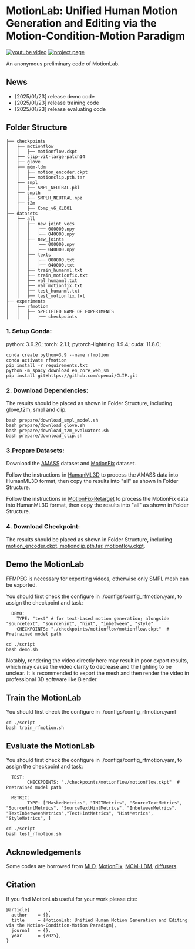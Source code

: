 # MotionLab: Unified Human Motion Generation and Editing via the Motion-Condition-Motion Paradigm

<p align="left">
    <a href='https://www.youtube.com/watch?v=X5yFMSJLNcE'><img src='https://img.shields.io/badge/video-video-purple' alt='youtube video'></a>
    <a href='https://motionlab-anonymous.github.io/motionlab.github.io/'><img src='https://img.shields.io/badge/project-project-blue' alt='project page'></a>
</p>

An anonymous preliminary code of MotionLab.

## News
- [2025/01/23] release demo code
- [2025/01/23] release training code
- [2025/01/23] release evaluating code

## Folder Structure
```
├── checkpoints
│   ├── motionflow
│   │   ├── motionflow.ckpt
│   ├── clip-vit-large-patch14
│   ├── glove
│   ├── mdm-ldm
│   │   ├── motion_encoder.ckpt
│   │   ├── motionclip.pth.tar
│   ├── smpl
│   │   ├── SMPL_NEUTRAL.pkl
│   ├── smplh
│   │   ├── SMPLH_NEUTRAL.npz
│   ├── t2m
│   │   ├── Comp_v6_KLD01
├── datasets
│   ├── all
│   │   ├── new_joint_vecs
│   │   │   ├── 000000.npy
│   │   │   ├── 040000.npy
│   │   ├── new_joints
│   │   │   ├── 000000.npy
│   │   │   ├── 040000.npy
│   │   ├── texts
│   │   │   ├── 000000.txt
│   │   │   ├── 040000.txt
│   │   ├── train_humanml.txt
│   │   ├── train_motionfix.txt
│   │   ├── val_humanml.txt
│   │   ├── val_motionfix.txt
│   │   ├── test_humanml.txt
│   │   ├── test_motionfix.txt
├── experiments
│   ├── rfmotion
│   │   ├── SPECIFIED NAME OF EXPERIMENTS
│   │   │   ├── checkpoints
```


### 1. Setup Conda:
python: 3.9.20; torch: 2.1.1; pytorch-lightning: 1.9.4; cuda: 11.8.0;

```
conda create python=3.9 --name rfmotion
conda activate rfmotion
pip install -r requirements.txt
python -m spacy download en_core_web_sm
pip install git+https://github.com/openai/CLIP.git
```

### 2. Download Dependencies:
The results should be placed as shown in Folder Structure, including glove,t2m, smpl and clip.
```
bash prepare/download_smpl_model.sh
bash prepare/download_glove.sh
bash prepare/download_t2m_evaluators.sh
bash prepare/download_clip.sh
```

### 3.Prepare Datasets:
Download the [AMASS](https://amass.is.tue.mpg.de/) dataset and [MotionFix](https://github.com/atnikos/motionfix) dataset.

Follow the instructions in [HumanML3D](https://github.com/EricGuo5513/HumanML3D) to process the AMASS data into HumanML3D format, then copy the results into "all" as shown in Folder Structure.

Follow the instructions in [MotionFix-Retarget](https://github.com/MotionLab-Anonymous/MotionFix-Retarget) to process the MotionFix data into HumanML3D format, then copy the results into "all" as shown in Folder Structure.

### 4. Download Checkpoint:
The results should be placed as shown in Folder Structure, including [motion_encoder.ckpt, motionclip.pth.tar, motionflow.ckpt](https://drive.google.com/drive/folders/1ph3otOlYqINvwFuvrt92nvzypZDs4haj?usp=drive_link).

## Demo the MotionLab
FFMPEG is necessary for exporting videos, otherwise only SMPL mesh can be exported.

You should first check the configure in ./configs/config_rfmotion.yam, to assign the checkpoint and task:

      DEMO:
        TYPE: "text" # for text-based motion generation; alongside "sourcetext", "sourcehint", "hint", "inbetween", "style"
        CHECKPOINTS: "./checkpoints/motionflow/motionflow.ckpt"  # Pretrained model path
        
```
cd ./script
bash demo.sh
```

Notably, rendering the video directly here may result in poor export results, which may cause the video clarity to decrease and the lighting to be unclear. It is recommended to export the mesh and then render the video in professional 3D software like Blender.

## Train the MotionLab
You should first check the configure in ./configs/config_rfmotion.yaml
```
cd ./script
bash train_rfmotion.sh
```

## Evaluate the MotionLab
You should first check the configure in ./configs/config_rfmotion.yam, to assign the checkpoint and task:

      TEST:
            CHECKPOINTS: "./checkpoints/motionflow/motionflow.ckpt"  # Pretrained model path
              
      METRIC:
            TYPE: ["MaskedMetrics", "TM2TMetrics", "SourceTextMetrics", "SourceHintMetrics", "SourceTextHintMetrics", "InbetweenMetrics", "TextInbetweenMetrics","TextHintMetrics", "HintMetrics", "StyleMetrics", ]
```
cd ./script
bash test_rfmotion.sh
```

## Acknowledgements

Some codes are borrowed from [MLD](https://github.com/ChenFengYe/motion-latent-diffusion), [MotionFix](https://github.com/atnikos/motionfix), [MCM-LDM](https://github.com/XingliangJin/MCM-LDM), [diffusers](https://github.com/huggingface/diffusers).

## Citation
If you find MotionLab useful for your work please cite:
```
@article{       ,
  author    = {},
  title     = {MotionLab: Unified Human Motion Generation and Editing via the Motion-Condition-Motion Paradigm},
  journal   = {},
  year      = {2025},
}
```


